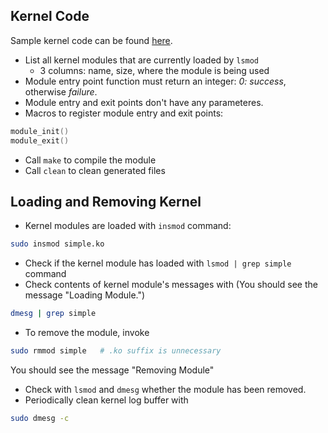 ## Kernel Code
Sample kernel code can be found [here](example/simple.c). 
- List all kernel modules that are currently loaded by `lsmod` 
    - 3 columns: name, size, where the module is being used
- Module entry point function must return an integer: *0: success*, otherwise *failure*.
- Module entry and exit points don't have any parameteres.
- Macros to register module entry and exit points:
```c
module_init()
module_exit()
```
- Call `make` to compile the module
- Call `clean` to clean generated files

## Loading and Removing Kernel
- Kernel modules are loaded with `insmod` command: 
```bash
sudo insmod simple.ko
``` 
- Check if the kernel module has loaded with `lsmod | grep simple ` command
- Check contents of kernel module's messages with (You should see the message "Loading Module.")
```bash
dmesg | grep simple
```
- To remove the module, invoke
```bash
sudo rmmod simple   # .ko suffix is unnecessary
``` 
You should see the message "Removing Module"
- Check with `lsmod` and `dmesg` whether the module has been removed.
- Periodically clean kernel log buffer with
```bash
sudo dmesg -c
```
